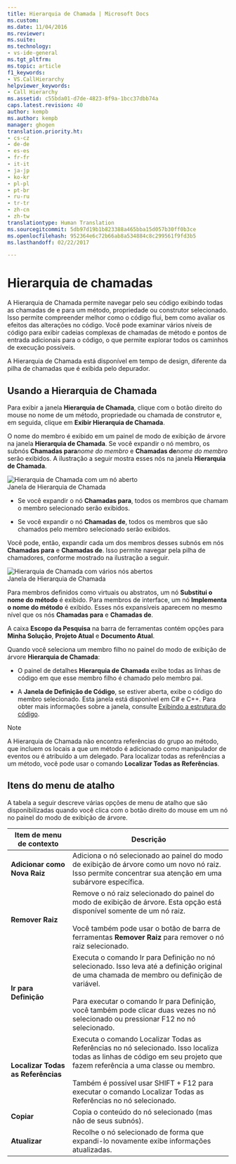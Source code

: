 ```yaml
---
title: Hierarquia de Chamada | Microsoft Docs
ms.custom: 
ms.date: 11/04/2016
ms.reviewer: 
ms.suite: 
ms.technology:
- vs-ide-general
ms.tgt_pltfrm: 
ms.topic: article
f1_keywords:
- VS.CallHierarchy
helpviewer_keywords:
- Call Hierarchy
ms.assetid: c55bda01-d7de-4823-8f9a-1bcc37dbb74a
caps.latest.revision: 40
author: kempb
ms.author: kempb
manager: ghogen
translation.priority.ht:
- cs-cz
- de-de
- es-es
- fr-fr
- it-it
- ja-jp
- ko-kr
- pl-pl
- pt-br
- ru-ru
- tr-tr
- zh-cn
- zh-tw
translationtype: Human Translation
ms.sourcegitcommit: 5db97d19b1b823388a465bba15d057b30ff0b3ce
ms.openlocfilehash: 952364e6c72b66ab8a534884c8c299561f9fd3b5
ms.lasthandoff: 02/22/2017

---
```

# <a name="call-hierarchy"></a>Hierarquia de chamadas
A Hierarquia de Chamada permite navegar pelo seu código exibindo todas as chamadas de e para um método, propriedade ou construtor selecionado. Isso permite compreender melhor como o código flui, bem como avaliar os efeitos das alterações no código. Você pode examinar vários níveis de código para exibir cadeias complexas de chamadas de método e pontos de entrada adicionais para o código, o que permite explorar todos os caminhos de execução possíveis.  
  
 A Hierarquia de Chamada está disponível em tempo de design, diferente da pilha de chamadas que é exibida pelo depurador.  
  
## <a name="using-call-hierarchy"></a>Usando a Hierarquia de Chamada  
 Para exibir a janela **Hierarquia de Chamada**, clique com o botão direito do mouse no nome de um método, propriedade ou chamada de construtor e, em seguida, clique em **Exibir Hierarquia de Chamada**.  
  
 O nome do membro é exibido em um painel de modo de exibição de árvore na janela **Hierarquia de Chamada**. Se você expandir o nó membro, os subnós **Chamadas para***nome do membro* e **Chamadas de***nome do membro* serão exibidos. A ilustração a seguir mostra esses nós na janela **Hierarquia de Chamada**.  
  
 ![Hierarquia de Chamada com um nó aberto](~/ide/reference/media/onenode.png "OneNode")  
Janela de Hierarquia de Chamada  
  
-   Se você expandir o nó **Chamadas para**, todos os membros que chamam o membro selecionado serão exibidos.  
  
-   Se você expandir o nó **Chamadas de**, todos os membros que são chamados pelo membro selecionado serão exibidos.  
  
 Você pode, então, expandir cada um dos membros desses subnós em nós **Chamadas para** e **Chamadas de**. Isso permite navegar pela pilha de chamadores, conforme mostrado na ilustração a seguir.  
  
 ![Hierarquia de Chamada com vários nós abertos](~/ide/media/multiplenodes.png "MultipleNodes")  
Janela de Hierarquia de Chamada  
  
 Para membros definidos como virtuais ou abstratos, um nó **Substitui o nome do método** é exibido. Para membros de interface, um nó **Implementa o nome do método** é exibido. Esses nós expansíveis aparecem no mesmo nível que os nós **Chamadas para** e **Chamadas de**.  
  
 A caixa **Escopo da Pesquisa** na barra de ferramentas contém opções para **Minha Solução**, **Projeto Atual** e **Documento Atual**.  
  
 Quando você seleciona um membro filho no painel do modo de exibição de árvore **Hierarquia de Chamada**:  
  
-   O painel de detalhes **Hierarquia de Chamada** exibe todas as linhas de código em que esse membro filho é chamado pelo membro pai.  
  
-   A **Janela de Definição de Código**, se estiver aberta, exibe o código do membro selecionado. Esta janela está disponível em C# e C++. Para obter mais informações sobre a janela, consulte [Exibindo a estrutura do código](../../ide/viewing-the-structure-of-code.md).  
  
> [!NOTE]
>  A Hierarquia de Chamada não encontra referências do grupo ao método, que incluem os locais a que um método é adicionado como manipulador de eventos ou é atribuído a um delegado. Para localizar todas as referências a um método, você pode usar o comando **Localizar Todas as Referências**.  
  
## <a name="shortcut-menu-items"></a>Itens do menu de atalho  
 A tabela a seguir descreve várias opções de menu de atalho que são disponibilizadas quando você clica com o botão direito do mouse em um nó no painel do modo de exibição de árvore.  
  
|Item de menu de contexto|Descrição|  
|-----------------------|-----------------|  
|**Adicionar como Nova Raiz**|Adiciona o nó selecionado ao painel do modo de exibição de árvore como um novo nó raiz. Isso permite concentrar sua atenção em uma subárvore específica.|  
|**Remover Raiz**|Remove o nó raiz selecionado do painel do modo de exibição de árvore. Esta opção está disponível somente de um nó raiz.<br /><br /> Você também pode usar o botão de barra de ferramentas **Remover Raiz** para remover o nó raiz selecionado.|  
|**Ir para Definição**|Executa o comando Ir para Definição no nó selecionado. Isso leva até a definição original de uma chamada de membro ou definição de variável.<br /><br /> Para executar o comando Ir para Definição, você também pode clicar duas vezes no nó selecionado ou pressionar F12 no nó selecionado.|  
|**Localizar Todas as Referências**|Executa o comando Localizar Todas as Referências no nó selecionado. Isso localiza todas as linhas de código em seu projeto que fazem referência a uma classe ou membro.<br /><br /> Também é possível usar SHIFT + F12 para executar o comando Localizar Todas as Referências no nó selecionado.|  
|**Copiar**|Copia o conteúdo do nó selecionado (mas não de seus subnós).|  
|**Atualizar**|Recolhe o nó selecionado de forma que expandi-lo novamente exibe informações atualizadas.|
